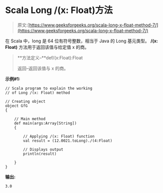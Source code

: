 # Scala Long /(x: Float)方法

> 原文:[https://www.geeksforgeeks.org/scala-long-x-float-method-7/](https://www.geeksforgeeks.org/scala-long-x-float-method-7/)

在 Scala 中，long 是 64 位有符号整数，相当于 Java 的 Long 基元类型。 **/(x: Float)** 方法用于返回该值与给定值 x 的商。

> **方法定义–**def/(x:Float):Float
> 
> 返回–返回该值与 x 的商。

**示例#1:**

```
// Scala program to explain the working 
// of Long /(x: Float) method

// Creating object
object GfG
{ 

    // Main method
    def main(args:Array[String])
    {

        // Applying /(x: Float) function
        val result = (12.0021.toLong)./(4:Float)

        // Displays output
        println(result)

    }
} 
```

**输出:**

```
3.0

```